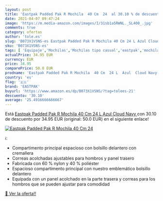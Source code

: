 ```yaml
---
layout: post
title: 'Eastpak Padded Pak R Mochila  40 Cm  24  al 30.10 % de descuento'
date: 2021-04-07 09:47:24
image: 'https://m.media-amazon.com/images/I/31sb1a5RWNL._SL400_.jpg'
comments: true
category: ofertas
author: 'tole.es'
slug: 'B073X1VSNS-es Eastpak Padded Pak R Mochila 40 Cm 24 L Azul Cloud Navy'
sku: 'B073X1VSNS-es'
tags: [ 'Equipaje','Mochilas','Mochilas tipo casual','eastpak','mochila', ]
actualPrice: 34.95 EUR
currency: EUR
price: 34.95
comparePrice: 50.0 EUR
prodname: 'Eastpak Padded Pak R Mochila  40 Cm  24 L  Azul  Cloud Navy '
country: 'es'
flag: '🇪🇸'
brand: 'EASTPAK'
buyurl: 'https://www.amazon.es/dp/B073X1VSNS/?tag=tolees-21'
descuento: '30.10'
average: '25.4916666666667'
---
```


Está [Eastpak Padded Pak R Mochila  40 Cm  24 L  Azul  Cloud Navy ](https://www.amazon.es/dp/B073X1VSNS/?tag=tolees-21) con 30.10 de descuento por 34.95 EUR (original: 50.0 EUR) en el siguiente enlace!

[![Eastpak Padded Pak R Mochila  40 Cm  24 ](https://m.media-amazon.com/images/I/31sb1a5RWNL._SL400_.jpg)](https://www.amazon.es/dp/B073X1VSNS/?tag=tolees-21)

ℹ️:

- Compartimento principal espacioso con bolsillo delantero con cremallera
- Correas acolchadas ajustables para hombros y panel trasero
- Fabricada con 60 % nylon y 40 % poliéster
- Espacioso compartimento principal con nuestro emblemático bolsillo delantero
- Equipada con un panel acolchado en la parte trasera y correas para los hombros que se pueden ajustar para comodidad

[🛒 Ver la oferta!!](https://www.amazon.es/dp/B073X1VSNS/?tag=tolees-21)
